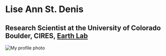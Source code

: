 # Lise Ann St. Denis
## Research Scientist at the University of Colorado Boulder, CIRES, **[Earth Lab](https://earthlab.colorado.edu/)**

![My profile photo](img "San Juan Mountains")
